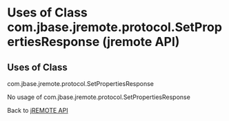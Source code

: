 # Uses of Class com.jbase.jremote.protocol.SetPropertiesResponse (jremote API)

<PageHeader />

## Uses of Class
com.jbase.jremote.protocol.SetPropertiesResponse

No usage of com.jbase.jremote.protocol.SetPropertiesResponse

Back to [jREMOTE API](com_jbase_jremote_package-summary)

  
<PageFooter />
